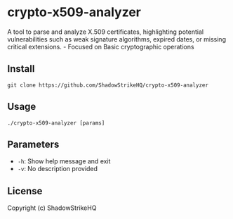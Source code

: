 # crypto-x509-analyzer
A tool to parse and analyze X.509 certificates, highlighting potential vulnerabilities such as weak signature algorithms, expired dates, or missing critical extensions. - Focused on Basic cryptographic operations

## Install
`git clone https://github.com/ShadowStrikeHQ/crypto-x509-analyzer`

## Usage
`./crypto-x509-analyzer [params]`

## Parameters
- `-h`: Show help message and exit
- `-v`: No description provided

## License
Copyright (c) ShadowStrikeHQ
